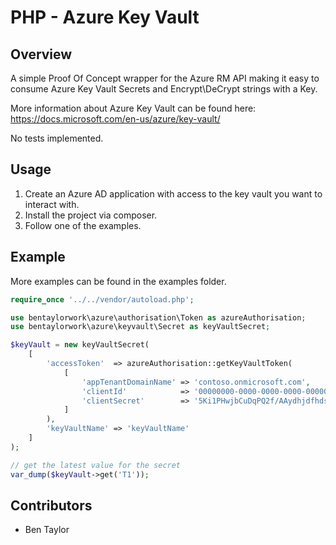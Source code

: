 # PHP - Azure Key Vault

## Overview
A simple Proof Of Concept wrapper for the Azure RM API making it easy to consume Azure Key Vault Secrets and Encrypt\DeCrypt strings with a Key.

More information about Azure Key Vault can be found here: https://docs.microsoft.com/en-us/azure/key-vault/

No tests implemented.

## Usage

1) Create an Azure AD application with access to the key vault you want to interact with.
2) Install the project via composer.
3) Follow one of the examples.

## Example

More examples can be found in the examples folder.

```php
require_once '../../vendor/autoload.php';

use bentaylorwork\azure\authorisation\Token as azureAuthorisation;
use bentaylorwork\azure\keyvault\Secret as keyVaultSecret;

$keyVault = new keyVaultSecret(
    [
        'accessToken'  => azureAuthorisation::getKeyVaultToken(
            [
                'appTenantDomainName' => 'contoso.onmicrosoft.com',
                'clientId'            => '00000000-0000-0000-0000-000000000000',
                'clientSecret'        => '5Ki1PHwjbCuDqPQ2f/AAydhjdfhdsdndks7887jhjhs='
            ]
        ),
        'keyVaultName' => 'keyVaultName'
    ]
);

// get the latest value for the secret
var_dump($keyVault->get('T1'));
```

## Contributors
  - Ben Taylor
